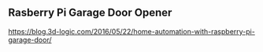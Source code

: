 ## Rasberry Pi Garage Door Opener

https://blog.3d-logic.com/2016/05/22/home-automation-with-raspberry-pi-garage-door/
